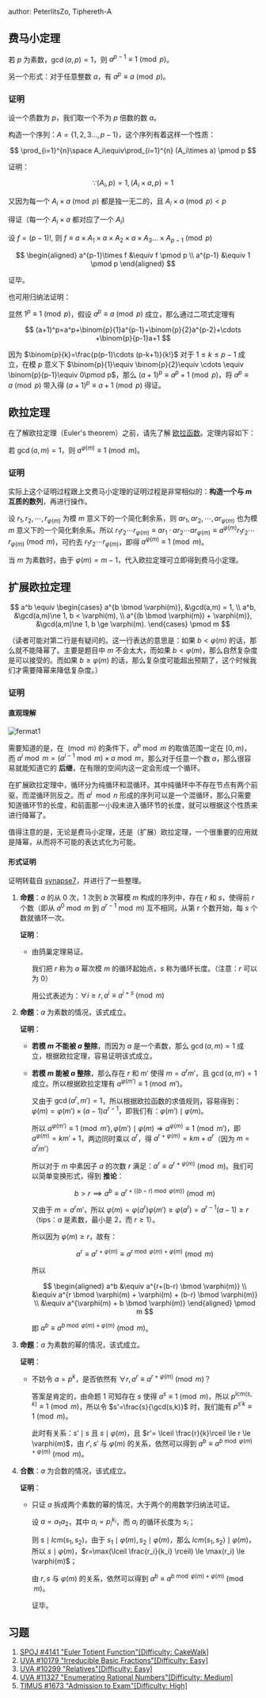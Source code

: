 author: PeterlitsZo, Tiphereth-A

## 费马小定理

若 $p$ 为素数，$\gcd(a, p) = 1$，则 $a^{p - 1} \equiv 1 \pmod{p}$。

另一个形式：对于任意整数 $a$，有 $a^p \equiv a \pmod{p}$。

### 证明

设一个质数为 $p$，我们取一个不为 $p$ 倍数的数 $a$。

构造一个序列：$A=\{1,2,3\dots,p-1\}$，这个序列有着这样一个性质：

$$
\prod_{i=1}^{n}\space A_i\equiv\prod_{i=1}^{n} (A_i\times a) \pmod p
$$

证明：

$$
\because (A_i,p)=1,(A_i\times a,p)=1
$$

又因为每一个 $A_i\times a \pmod p$ 都是独一无二的，且 $A_i\times a \pmod p < p$

得证（每一个 $A_i\times a$ 都对应了一个 $A_i$)

设 $f=(p-1)!$, 则 $f\equiv a\times A_1\times a\times A_2\times a \times A_3 \dots \times  A_{p-1} \pmod p$

$$
\begin{aligned}
a^{p-1}\times f &\equiv f \pmod p \\
a^{p-1} &\equiv 1 \pmod p
\end{aligned}
$$

证毕。

也可用归纳法证明：

显然 $1^p\equiv 1\pmod p$，假设 $a^p\equiv a\pmod p$ 成立，那么通过二项式定理有

$$
(a+1)^p=a^p+\binom{p}{1}a^{p-1}+\binom{p}{2}a^{p-2}+\cdots +\binom{p}{p-1}a+1
$$

因为 $\binom{p}{k}=\frac{p(p-1)\cdots (p-k+1)}{k!}$ 对于 $1\leq k\leq p-1$ 成立，在模 $p$ 意义下 $\binom{p}{1}\equiv \binom{p}{2}\equiv \cdots \equiv \binom{p}{p-1}\equiv 0\pmod p$，那么 $(a+1)^p \equiv a^p +1\pmod p$，将 $a^p\equiv a\pmod p$ 带入得 $(a+1)^p\equiv a+1\pmod p$ 得证。

## 欧拉定理

在了解欧拉定理（Euler's theorem）之前，请先了解 [欧拉函数](./euler.md)。定理内容如下：

若 $\gcd(a, m) = 1$，则 $a^{\varphi(m)} \equiv 1 \pmod{m}$。

### 证明

实际上这个证明过程跟上文费马小定理的证明过程是非常相似的：**构造一个与 $m$ 互质的数列**，再进行操作。

设 $r_1, r_2, \cdots, r_{\varphi(m)}$ 为模 $m$ 意义下的一个简化剩余系，则 $ar_1, ar_2, \cdots, ar_{\varphi(m)}$ 也为模 $m$ 意义下的一个简化剩余系。所以 $r_1r_2 \cdots r_{\varphi(m)} \equiv ar_1 \cdot ar_2 \cdots ar_{\varphi(m)} \equiv a^{\varphi(m)}r_1r_2 \cdots r_{\varphi(m)} \pmod{m}$，可约去 $r_1r_2 \cdots r_{\varphi(m)}$，即得 $a^{\varphi(m)} \equiv 1 \pmod{m}$。

当 $m$ 为素数时，由于 $\varphi(m) = m - 1$，代入欧拉定理可立即得到费马小定理。

## 扩展欧拉定理

$$
a^b \equiv \begin{cases}
  a^{b \bmod \varphi(m)},                &\gcd(a,m) =  1,                   \\
  a^b,                                   &\gcd(a,m)\ne 1, b <   \varphi(m), \\
  a^{(b \bmod \varphi(m)) + \varphi(m)}, &\gcd(a,m)\ne 1, b \ge \varphi(m).
\end{cases} \pmod m
$$

（读者可能对第二行是有疑问的。这一行表达的意思是：如果 $b < \varphi(m)$ 的话，那么就不能降幂了。主要是题目中 $m$ 不会太大，而如果 $b < \varphi(m)$，那么自然复杂度是可以接受的。而如果 $b \ge \varphi(m)$ 的话，那么复杂度可能超出预期了，这个时候我们才需要降幂来降低复杂度。）

### 证明

#### 直观理解

![fermat1](./images/fermat.svg)

需要知道的是，在 $\pmod m$ 的条件下，$a^b \bmod m$ 的取值范围一定在 $[0, m)$，而 $a^i \bmod m = (a^{i-1} \bmod m) \times a \bmod m$，那么对于任意一个数 $a$，那么很容易就能知道它的 **后继**，在有限的空间内这一定会形成一个循环。

在扩展欧拉定理中，循环分为纯循环和混循环。其中纯循环中不存在节点有两个前驱，而混循环则反之。而 $a^i \mod n$ 形成的序列可以是一个混循环，那么只需要知道循环节的长度，和前面那一小段未进入循环节的长度，就可以根据这个性质来进行降幂了。

值得注意的是，无论是费马小定理，还是（扩展）欧拉定理，一个很重要的应用就是降幂，从而将不可能的表达式化为可能。

#### 形式证明

证明转载自 [synapse7](http://blog.csdn.net/synapse7/article/details/19610361)，并进行了一些整理。

1.  **命题**：$a$ 的从 $0$ 次，$1$ 次到 $b$ 次幂模 $m$ 构成的序列中，存在 $r$ 和 $s$，使得前 $r$ 个数（即从 $a^0 \bmod m$ 到 $a^{r-1} \bmod m$) 互不相同，从第 $r$ 个数开始，每 $s$ 个数就循环一次。

    **证明**：

    -   由鸽巢定理易证。

        我们把 $r$ 称为 $a$ 幂次模 $m$ 的循环起始点，$s$ 称为循环长度。（注意：$r$ 可以为 $0$）

        用公式表述为：$\forall i \ge r, a^i \equiv a^{i+s} \pmod{m}$

2.  **命题**：$a$ 为素数的情况，该式成立。

    **证明**：

    - **若模 $m$ 不能被 $a$ 整除**，而因为 $a$ 是一个素数，那么 $\gcd(a, m) = 1$ 成立，根据欧拉定理，容易证明该式成立。

    -   **若模 $m$ 能被 $a$ 整除**，那么存在 $r$ 和 $m'$ 使得 $m = a^r m'$，且 $\gcd(a, m')=1$ 成立。所以根据欧拉定理有 $a^{\varphi(m')} \equiv 1 \pmod{m'}$。

        又由于 $\gcd(a^r, m')=1$，所以根据欧拉函数的求值规则，容易得到：$\varphi(m) = \varphi(m') \times (a-1)a^{r-1}$，即我们有：$\varphi(m') \mid \varphi(m)$。

        所以 $a^{\varphi(m')} \equiv 1 \pmod {m'}, \varphi(m') \mid \varphi(m) \Rightarrow a^{\varphi(m)} \equiv 1 \pmod {m'}$，即 $a^{\varphi(m)}=km'+1$，两边同时乘以 $a^r$，得 $a^{r+\varphi(m)} = km + a^r$（因为 $m = a^r m'$）

        所以对于 $m$ 中素因子 $a$ 的次数 $r$ 满足：$a^r \equiv a^{r+\varphi(m)} \pmod m$。我们可以简单变换形式，得到 **推论**：

        $$
        b > r \implies a^b \equiv a^{r + ((b-r) \bmod \varphi(m))} \pmod {m}
        $$

        又由于 $m = a^r m'$，所以 $\varphi(m) = \varphi(a^r) \varphi(m') \ge \varphi(a^r)=a^{r-1}(a-1) \ge r$（tips：$a$ 是素数，最小是 $2$，而 $r \ge 1$）。

        所以因为 $\varphi(m) \ge r$，故有：

        $$
        a^r \equiv a^{r+\varphi(m)} \equiv a^{r \bmod \varphi(m)+\varphi(m)} \pmod m
        $$

        所以

        $$
        \begin{aligned}
            a^b &\equiv a^{r+(b-r) \bmod \varphi(m)} \\
                &\equiv a^{r \bmod \varphi(m) + \varphi(m) + (b-r) \bmod \varphi(m)} \\
                &\equiv a^{\varphi(m) + b \bmod \varphi(m)}
        \end{aligned} \pmod m
        $$

        即 $a^b\equiv a^{b \bmod \varphi(m)+\varphi(m)}\pmod m$。

3.  **命题**：$a$ 为素数的幂的情况，该式成立。

    **证明**：

    -   不妨令 $a = p^k$，是否依然有 $\forall r, a^{r} \equiv a^{r+\varphi(m)} \pmod m$？

        答案是肯定的，由命题 1 可知存在 $s$ 使得 $a^s\equiv 1 \pmod m$，所以 $p^{\mathrm{lcm}(s,k)} \equiv 1 \pmod {m}$，所以令 $s'=\frac{s}{\gcd(s,k)}$ 时，我们能有 $p^{s'k} \equiv 1 \pmod {m}$。

        此时有关系：$s' \mid s$ 且 $s \mid \varphi(m)$，且 $r'= \lceil \frac{r}{k}\rceil \le r \le \varphi(m)$，由 $r',s'$ 与 $\varphi(m)$ 的关系，依然可以得到 $a^b\equiv a^{b \bmod \varphi(m)+\varphi(m)}\pmod m$。

4.  **合数**：$a$ 为合数的情况，该式成立。

    **证明**：

    -   只证 $a$ 拆成两个素数的幂的情况，大于两个的用数学归纳法可证。

        设 $a=a_1a_2$，其中 $a_i=p_i^{k_i}$，而 $a_i$ 的循环长度为 $s_i$；

        则 $s \mid lcm(s_1,s_2)$，由于 $s_1 \mid \varphi(m),s_2 \mid \varphi(m)$，那么 $lcm(s_1,s_2) \mid \varphi(m)$，所以 $s \mid \varphi(m)$，$r=\max(\lceil \frac{r_i}{k_i} \rceil) \le \max(r_i) \le \varphi(m)$；

        由 $r,s$ 与 $\varphi(m)$ 的关系，依然可以得到 $a^b \equiv a^{b \bmod \varphi(m)+\varphi(m)}\pmod m$。

        证毕。

## 习题

1. [SPOJ #4141 "Euler Totient Function"\[Difficulty: CakeWalk\]](http://www.spoj.com/problems/ETF/)
2. [UVA #10179 "Irreducible Basic Fractions"\[Difficulty: Easy\]](http://uva.onlinejudge.org/index.php?option=onlinejudge&page=show_problem&problem=1120)
3. [UVA #10299 "Relatives"\[Difficulty: Easy\]](http://uva.onlinejudge.org/index.php?option=onlinejudge&page=show_problem&problem=1240)
4. [UVA #11327 "Enumerating Rational Numbers"\[Difficulty: Medium\]](http://uva.onlinejudge.org/index.php?option=com_onlinejudge&Itemid=8&page=show_problem&problem=2302)
5. [TIMUS #1673 "Admission to Exam"\[Difficulty: High\]](http://acm.timus.ru/problem.aspx?space=1&num=1673)
